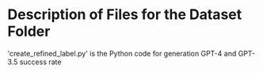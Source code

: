 # Description of Files for the Dataset Folder

'create_refined_label.py' is the Python code for generation GPT-4 and GPT-3.5 success rate
